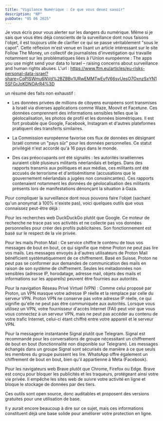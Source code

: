 ```yaml
---
title: "Vigilance Numérique : Ce que vous devez savoir"
description: "NP"
pubDate: "05 06 2025"
---
```


Je vous écris pour vous alerter sur les dangers du numérique. 
Même si je sais que vous êtes déjà conscients de la surveillance dont nous faisons l'objet, il est toujours utile de clarifier ce qui se passe véritablement "sous le capot".
Cette réflexion m'est venue en lisant un article intéressant sur le site Follow The Money, un collectif de journalistes d'investigation qui travaille notamment sur les problématiques liées à l'Union européenne : 
The apps you use might send your data to Israel – raising concerns about surveillance and human rights abuses. 
L'url : https://www.ftm.eu/articles/eu-risks-personal-data-israel?share=CqPISWmu6NVd%2BZBBv1URwEMMTwEyfV66svUesO7OxnzSxYN15SFGrJoKDNOArR4%3D

un résumé des faits non exhaustif :

- Les données privées de millions de citoyens européens sont transmises à Israël via diverses applications comme Waze, Moovit et Facetune. Ces données comprennent des informations sensibles telles que la géolocalisation, les photos de profil et les données biométriques. Il est fort probable que Google, Facebook, Instagram et d'autres plateformes pratiquent des transferts similaires.

- La Commission européenne favorise ces flux de données en désignant Israël comme un "pays sûr" pour les données personnelles. Ce statut privilégié n'est accordé qu'à 16 pays dans le monde.

- Des cas préoccupants ont été signalés : les autorités israéliennes auraient ciblé plusieurs militants néerlandais et belges. Dans des rapports transmis aux politiques et aux médias, ces militants ont été accusés de terrorisme et d'antisémitisme (accusations que le gouvernement néerlandais a jugées non convaincantes). Ces rapports contenaient notamment les données de géolocalisation des militants présents lors de manifestations dénonçant la situation à Gaza.

Pour compliquer la surveillance dont nous pouvons faire l'objet (sachant qu'un anonymat à 100% n'existe pas), voici quelques outils que vous connaissez peut-être déjà :

Pour les recherches web
DuckDuckGo plutôt que Google. Ce moteur de recherche ne trace pas vos activités et ne collecte pas vos données personnelles pour créer des profils publicitaires. Son fonctionnement est basé sur le respect de la vie privée.

Pour les mails
Proton Mail : Ce service chiffre le contenu de tous vos messages de bout en bout, ce qui signifie que même Proton ne peut pas lire vos mails. Les messages envoyés à d'autres utilisateurs de Proton Mail bénéficient systématiquement de ce chiffrement.
Basé en Suisse, Proton ne peut pas se conformer aux demandes de communication des mails en raison de son système de chiffrement. Seules les métadonnées non sensibles (adresse IP, horodatage, adresse mail, objets des mails et informations sur les appareils) peuvent être fournies aux autorités.

Pour la navigation
Réseau Privé Virtuel (VPN) : Comme celui proposé par Proton, un VPN masque votre adresse IP réelle et la remplace par celle du serveur VPN. Proton VPN ne conserve pas votre adresse IP réelle, ce qui signifie qu'elle ne peut pas être communiquée aux autorités.
Lorsque vous utilisez un VPN, votre fournisseur d'accès Internet (FAI) peut voir que vous vous connectez à un serveur VPN, mais ne peut pas accéder au contenu de votre trafic Internet, celui-ci étant chiffré entre votre appareil et le serveur VPN.

Pour la messagerie instantanée
Signal plutôt que Telegram. Signal est recommandé pour les conversations de groupe nécessitant un chiffrement de bout en bout (fonctionnalité non disponible sur Telegram). Les messages échangés dans un groupe Signal sont sécurisés de manière à ce que seuls les membres du groupe puissent les lire.
WhatsApp offre également un chiffrement de bout en bout, bien qu'il appartienne à Meta (Facebook).

Pour les navigateurs web
Brave plutôt que Chrome, Firefox ou Edge. Brave est conçu pour bloquer les publicités et les traqueurs, protégeant ainsi votre vie privée. Il empêche les sites web de suivre votre activité en ligne et bloque le stockage de données par des tiers.

Ces outils sont open source, donc auditables et proposent des versions gratuites pour une utilisation de base.

Il y aurait encore beaucoup à dire sur ce sujet, mais ces informations constituent déjà une base solide pour améliorer votre protection en ligne.


